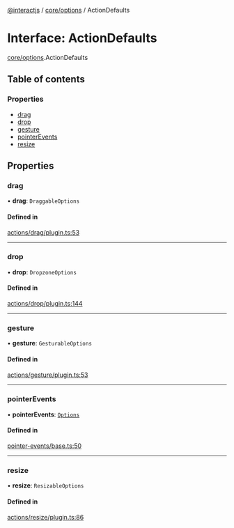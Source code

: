 [@interactjs](../README.md) / [core/options](../modules/core_options.md) / ActionDefaults

# Interface: ActionDefaults

[core/options](../modules/core_options.md).ActionDefaults

## Table of contents

### Properties

- [drag](core_options.ActionDefaults.md#drag)
- [drop](core_options.ActionDefaults.md#drop)
- [gesture](core_options.ActionDefaults.md#gesture)
- [pointerEvents](core_options.ActionDefaults.md#pointerevents)
- [resize](core_options.ActionDefaults.md#resize)

## Properties

### drag

• **drag**: `DraggableOptions`

#### Defined in

[actions/drag/plugin.ts:53](https://github.com/TheRakeshPurohit/interact.js/blob/d3d47461/packages/@interactjs/actions/drag/plugin.ts#L53)

___

### drop

• **drop**: `DropzoneOptions`

#### Defined in

[actions/drop/plugin.ts:144](https://github.com/TheRakeshPurohit/interact.js/blob/d3d47461/packages/@interactjs/actions/drop/plugin.ts#L144)

___

### gesture

• **gesture**: `GesturableOptions`

#### Defined in

[actions/gesture/plugin.ts:53](https://github.com/TheRakeshPurohit/interact.js/blob/d3d47461/packages/@interactjs/actions/gesture/plugin.ts#L53)

___

### pointerEvents

• **pointerEvents**: [`Options`](../modules/core_options.md#options)

#### Defined in

[pointer-events/base.ts:50](https://github.com/TheRakeshPurohit/interact.js/blob/d3d47461/packages/@interactjs/pointer-events/base.ts#L50)

___

### resize

• **resize**: `ResizableOptions`

#### Defined in

[actions/resize/plugin.ts:86](https://github.com/TheRakeshPurohit/interact.js/blob/d3d47461/packages/@interactjs/actions/resize/plugin.ts#L86)
